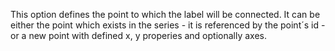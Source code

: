This option defines the point to which the label will be connected.
It can be either the point which exists in the series - it is referenced
by the point´s id - or a new point with defined x, y properies
and optionally axes.